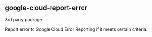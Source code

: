 ## google-cloud-report-error

3rd party package.

Report error to Google Cloud Error Reporting if it meets certain criteria.
